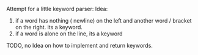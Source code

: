 Attempt for a little keyword parser: Idea:
1.  if a word has nothing ( newline) on the left and another word / bracket  on the right. its a keyword. 
2. if a word is alone on the line, its a keyword


TODO, no Idea on how to implement and return keywords. 